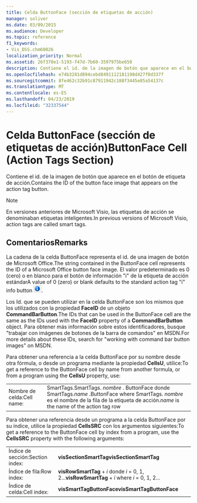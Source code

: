 ```yaml
---
title: Celda ButtonFace (sección de etiquetas de acción)
manager: soliver
ms.date: 03/09/2015
ms.audience: Developer
ms.topic: reference
f1_keywords:
- Vis_DSS.chm60026
localization_priority: Normal
ms.assetid: 26f370e1-5193-f47d-7b60-3597975be650
description: Contiene el id. de la imagen de botón que aparece en el botón de etiqueta de acción.
ms.openlocfilehash: e74b3281d894cebd8491112181198d427f0d337f
ms.sourcegitcommit: 8fe462c32b91c87911942c188f3445e85a54137c
ms.translationtype: MT
ms.contentlocale: es-ES
ms.lasthandoff: 04/23/2019
ms.locfileid: "32337544"
---
```

# <a name="buttonface-cell-action-tags-section"></a><span data-ttu-id="af2d7-103">Celda ButtonFace (sección de etiquetas de acción)</span><span class="sxs-lookup"><span data-stu-id="af2d7-103">ButtonFace Cell (Action Tags Section)</span></span>

<span data-ttu-id="af2d7-104">Contiene el id. de la imagen de botón que aparece en el botón de etiqueta de acción.</span><span class="sxs-lookup"><span data-stu-id="af2d7-104">Contains the ID of the button face image that appears on the action tag button.</span></span> 
  
> [!NOTE]
> <span data-ttu-id="af2d7-105">En versiones anteriores de Microsoft Visio, las etiquetas de acción se denominaban etiquetas inteligentes.</span><span class="sxs-lookup"><span data-stu-id="af2d7-105">In previous versions of Microsoft Visio, action tags are called smart tags.</span></span> 
  
## <a name="remarks"></a><span data-ttu-id="af2d7-106">Comentarios</span><span class="sxs-lookup"><span data-stu-id="af2d7-106">Remarks</span></span>

<span data-ttu-id="af2d7-107">La cadena de la celda ButtonFace representa el id. de una imagen de botón de Microsoft Office.</span><span class="sxs-lookup"><span data-stu-id="af2d7-107">The string contained in the ButtonFace cell represents the ID of a Microsoft Office button face image.</span></span> <span data-ttu-id="af2d7-108">El valor predeterminado es 0 (cero) o en blanco para el botón de información "i" de la etiqueta de acción estándar</span><span class="sxs-lookup"><span data-stu-id="af2d7-108">A value of 0 (zero) or blank defaults to the standard action tag "i" info button</span></span> ![Botón de información "i" de la etiqueta de acción estándar](media/InfoPS_ZA10180114.gif)<span data-ttu-id="af2d7-110">.</span><span class="sxs-lookup"><span data-stu-id="af2d7-110"></span></span>
  
<span data-ttu-id="af2d7-111">Los Id. que se pueden utilizar en la celda ButtonFace son los mismos que los utilizados con la propiedad **FaceID** de un objeto **CommandBarButton**.</span><span class="sxs-lookup"><span data-stu-id="af2d7-111">The IDs that can be used in the ButtonFace cell are the same as the IDs used with the **FaceID** property of a **CommandBarButton** object.</span></span> <span data-ttu-id="af2d7-112">Para obtener más información sobre estos identificadores, busque "trabajar con imágenes de botones de la barra de comandos" en MSDN.</span><span class="sxs-lookup"><span data-stu-id="af2d7-112">For more details about these IDs, search for "working with command bar button images" on MSDN.</span></span> 
  
<span data-ttu-id="af2d7-113">Para obtener una referencia a la celda ButtonFace por su nombre desde otra fórmula, o desde un programa mediante la propiedad **CellsU**, utilice:</span><span class="sxs-lookup"><span data-stu-id="af2d7-113">To get a reference to the ButtonFace cell by name from another formula, or from a program using the **CellsU** property, use:</span></span> 
  
|||
|:-----|:-----|
| <span data-ttu-id="af2d7-114">Nombre de celda:</span><span class="sxs-lookup"><span data-stu-id="af2d7-114">Cell name:</span></span>  <br/> | <span data-ttu-id="af2d7-115">SmartTags.</span><span class="sxs-lookup"><span data-stu-id="af2d7-115">SmartTags.</span></span>  <span data-ttu-id="af2d7-116">*nombre* . ButtonFace donde SmartTags.</span><span class="sxs-lookup"><span data-stu-id="af2d7-116">*name*  .ButtonFace           where SmartTags.</span></span> <span data-ttu-id="af2d7-117">*nombre* es el nombre de la fila de la etiqueta de acción.</span><span class="sxs-lookup"><span data-stu-id="af2d7-117">*name*  is the name of the action tag row</span></span>  <br/> |
   
<span data-ttu-id="af2d7-118">Para obtener una referencia desde un programa a la celda ButtonFace por su índice, utilice la propiedad **CellsSRC** con los argumentos siguientes:</span><span class="sxs-lookup"><span data-stu-id="af2d7-118">To get a reference to the ButtonFace cell by index from a program, use the **CellsSRC** property with the following arguments:</span></span> 
  
|||
|:-----|:-----|
| <span data-ttu-id="af2d7-119">Índice de sección:</span><span class="sxs-lookup"><span data-stu-id="af2d7-119">Section index:</span></span>  <br/> |<span data-ttu-id="af2d7-120">**visSectionSmartTag**</span><span class="sxs-lookup"><span data-stu-id="af2d7-120">**visSectionSmartTag**</span></span> <br/> |
| <span data-ttu-id="af2d7-121">Índice de fila:</span><span class="sxs-lookup"><span data-stu-id="af2d7-121">Row index:</span></span>  <br/> |<span data-ttu-id="af2d7-122">**visRowSmartTag** +  *i* donde *i* = 0, 1, 2...</span><span class="sxs-lookup"><span data-stu-id="af2d7-122">**visRowSmartTag** +  *i*            where  *i*  = 0, 1, 2...</span></span>  <br/> |
| <span data-ttu-id="af2d7-123">Índice de celda:</span><span class="sxs-lookup"><span data-stu-id="af2d7-123">Cell index:</span></span>  <br/> |<span data-ttu-id="af2d7-124">**visSmartTagButtonFace**</span><span class="sxs-lookup"><span data-stu-id="af2d7-124">**visSmartTagButtonFace**</span></span> <br/> |
   

